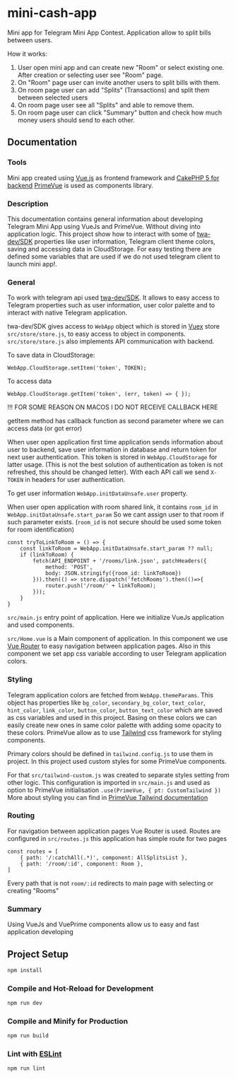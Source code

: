 # mini-cash-app

Mini app for Telegram Mini App Contest. Application allow to split bills between users.

How it works:

1) User open mini app and can create new "Room" or select existing one. After creation or selecting user see "Room" page.
2) On "Room" page user can invite another users to split bills with them.
3) On room page user can add "Splits" (Transactions) and split them between selected users
4) On room page user see all "Splits" and able to remove them.
5) On room page user can click "Summary" button and check how much money users should send to each other.

## Documentation

### Tools

Mini app created using [Vue.js](https://vuejs.org/) as frontend framework and [CakePHP 5 for backend](https://github.com/makos135/tg-mini-split-cash-app-back)
[PrimeVue](https://primevue.org/) is used as components library.

### Description

This documentation contains general information about developing Telegram Mini App using VueJs and PrimeVue. Without diving into application logic.
This project show how to interact with some of [twa-dev/SDK](https://github.com/twa-dev/SDK) properties like user information, Telegram client theme colors, saving and accessing data in CloudStorage.
For easy testing there are defined some variables that are used if we do not used telegram client to launch mini app!.

### General
To work with telegram api used [twa-dev/SDK](https://github.com/twa-dev/SDK). It allows to easy access to Telegram properties such as user information, user color palette and to interact with native Telegram application.

twa-dev/SDK gives access to `WebApp` object which is stored in [Vuex](https://vuex.vuejs.org/) store `src/store/store.js`, to easy access to object in components.
`src/store/store.js` also implements API communication with backend.

To save data in CloudStorage:

```WebApp.CloudStorage.setItem('token', TOKEN);```

To access data 

```WebApp.CloudStorage.getItem('token', (err, token) => { });```

!!! FOR SOME REASON ON MACOS I DO NOT RECEIVE CALLBACK HERE

getItem method has callback function as second parameter where we can access data (or got error)

When user open application first time application sends information about user to backend, save user information in database and return token for next user authentication. This token is stored in `WebApp.CloudStorage` for latter usage. (This is not the best solution of authentication as token is not refreshed, this should be changed letter).
With each API call we send `X-TOKEN` in headers for user authentication.

To get user information ```WebApp.initDataUnsafe.user``` property.

When user open application with room shared link, it contains `room_id` in `WebApp.initDataUnsafe.start_param`
So we cant assign user to that room if such parameter exists. (`room_id` is not secure should be used some token for room identification)

```
const tryToLinkToRoom = () => {
    const linkToRoom = WebApp.initDataUnsafe.start_param ?? null;
    if (linkToRoom) {
        fetch(API_ENDPOINT + '/rooms/link.json', patchHeaders({
            method: 'POST',
            body: JSON.stringify({room_id: linkToRoom})
        })).then(() => store.dispatch('fetchRooms').then(()=>{
            router.push('/room/' + linkToRoom);
        }));
    }
}
```

`src/main.js` entry point of application. Here we initialize VueJs application and used components.

`src/Home.vue` is a Main component of application. In this component we use [Vue Router](https://router.vuejs.org/) to easy navigation between application pages. Also in this component we set app css variable according to user Telegram application colors.

### Styling
Telegram application colors are fetched from `WebApp.themeParams`. This object has properties like `bg_color`, `secondary_bg_color`, `text_color`, `hint_color`, `link_color`, `button_color`, `button_text_color` which are saved as css variables and used in this project. Basing on these colors we can easily create new ones in same color palette with adding some opacity to these colors.
PrimeVue allow as to use [Tailwind](https://tailwindcss.com/) css framework for styling components.


Primary colors should be defined in `tailwind.config.js` to use them in project.
In this project used custom styles for some PrimeVue components.

For that `src/tailwind-custom.js` was created to separate styles setting from other logic. This configuration is imported in `src/main.js` and used as option to PrimeVue initialisation `.use(PrimeVue, { pt: CustomTailwind })`
More about styling you can find in [PrimeVue Tailwind documentation](https://primevue.org/tailwind/)

### Routing
For navigation between application pages Vue Router is used.
Routes are configured in `src/routes.js` this application has simple route for two pages

```
const routes = [
    { path: '/:catchAll(.*)', component: AllSplitsList },
    { path: '/room/:id', component: Room },
]
```

Every path that is not `room/:id` redirects to main page with selecting or creating "Rooms"

### Summary
Using VueJs and VuePrime components allow us to easy and fast application developing

## Project Setup

```sh
npm install
```

### Compile and Hot-Reload for Development

```sh
npm run dev
```

### Compile and Minify for Production

```sh
npm run build
```

### Lint with [ESLint](https://eslint.org/)

```sh
npm run lint
```



